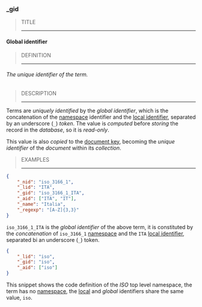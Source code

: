 ### _gid



> TITLE
> 
> ------

#### Global identifier



> DEFINITION
> 
> ------

###### The unique identifier of the term.



> DESCRIPTION
> 
> ------

Terms are *uniquely identified* by the *global identifier*, which is the concatenation of the [namespace](_nid.md) identifier and the [local identifier](_lid.md), separated by an underscore (`_`) *token*. The value is *computed* before *storing* the record in the *database*, so it is *read-only*.

This value is also *copied* to the [document key](_key.md), becoming the *unique identifier* of the *document* within its *collection*.



> EXAMPLES
> 
> ------

```json
{
	"_nid": "iso_3166_1",
	"_lid": "ITA",
	"_gid": "iso_3166_1_ITA",
	"_aid": ["ITA", "IT"],
	"_name": "Italia",
	"_regexp": "[A-Z]{3,3}"
}
```

`iso_3166_1_ITA` is the *global identifier* of the above term, it is constituted by the *concatenation* of `iso_3166_1` [namespace](_nid.md) and the `ITA` [local identifier](_lid.md), separated bi an underscore (`_`) token.



```json
{
	"_lid": "iso",
	"_gid": "iso",
	"_aid": ["iso"]
}
```

This snippet shows the code definition of the *ISO* top level namespace, the term has no [namespace](_nid.md), the [local](_lid.md) and *global* identifiers share the same value, `iso`.